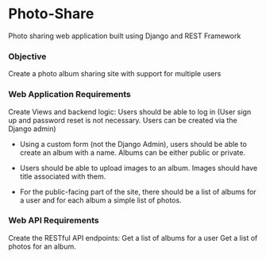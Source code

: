 # Photo-Share

Photo sharing web application built using Django and REST Framework

### Objective

Create a photo album sharing site with support for multiple users

### Web Application Requirements

Create Views and backend logic:
Users should be able to log in (User sign up and password reset is not necessary. Users can be created via the Django admin)

- Using a custom form (not the Django Admin), users should be able to create an album with a name. Albums can be either public or private.

- Users should be able to upload images to an album. Images should have title associated with them.

- For the public-facing part of the site, there should be a list of albums for a user and for each album a simple list of photos.

### Web API Requirements

Create the RESTful API endpoints:
Get a list of albums for a user
Get a list of photos for an album.
